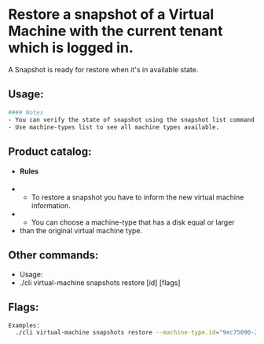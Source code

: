 # Restore a snapshot of a Virtual Machine with the current tenant which is logged in. </br>
A Snapshot is ready for restore when it's in available state.

## Usage:
```bash
#### Notes
- You can verify the state of snapshot using the snapshot list command.
- Use machine-types list to see all machine types available.
```

## Product catalog:
- #### Rules
- - To restore a snapshot  you have to inform the new virtual machine information.
- - You can choose a machine-type that has a disk equal or larger
- than the original virtual machine type.

## Other commands:
- Usage:
- ./cli virtual-machine snapshots restore [id] [flags]

## Flags:
```bash
Examples:
  ./cli virtual-machine snapshots restore --machine-type.id="9ec75090-2872-4f51-8111-53d05d96d2c6" --machine-type.name="some_resource_name" --network.associate-public-ip=true --network.vpc.id="9ec75090-2872-4f51-8111-53d05d96d2c6" --network.vpc.name="some_resource_name"
```

